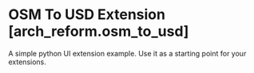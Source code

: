 # OSM To USD Extension [arch_reform.osm_to_usd]

A simple python UI extension example. Use it as a starting point for your extensions.
